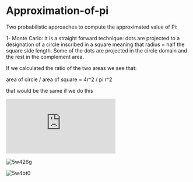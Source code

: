 # Approximation-of-pi

Two probabilistic approaches to compute the approximated value of Pi:

1- Monte Carlo:
It is a straight forward technique: dots are projected to a designation of a circle inscribed in a square meaning that radius = half the square side length. Some of the dots are projected in the circle domain and the rest in the complement area.

If we calculated the ratio of the two areas we see that:

area of circle / area of square = 4r^2 / pi r^2 

that would be the same if we do this 

![](https://latex.codecogs.com/gif.latex?%5Clim_%7Bx%5Cto%5Cinfty%7D%20%5Cfrac%7B%5C%23%5C%3Bdots%5C%3Bof%5C%3Bwithin%20%5C%3Bthe%5C%3Bcircle%20%7D%7Btotal%20%5C%3B%20no.%20%5C%3B%20of%20%5C%3B%20dots%20%28x%29%7D)

![5w426g](https://user-images.githubusercontent.com/59314933/144127624-5dc805a0-520d-4d7b-9746-75dc96a3bd03.gif)



![5w4bt0](https://user-images.githubusercontent.com/59314933/144129325-fe1e9d6c-6fea-46f7-876e-744295797fa7.gif)
